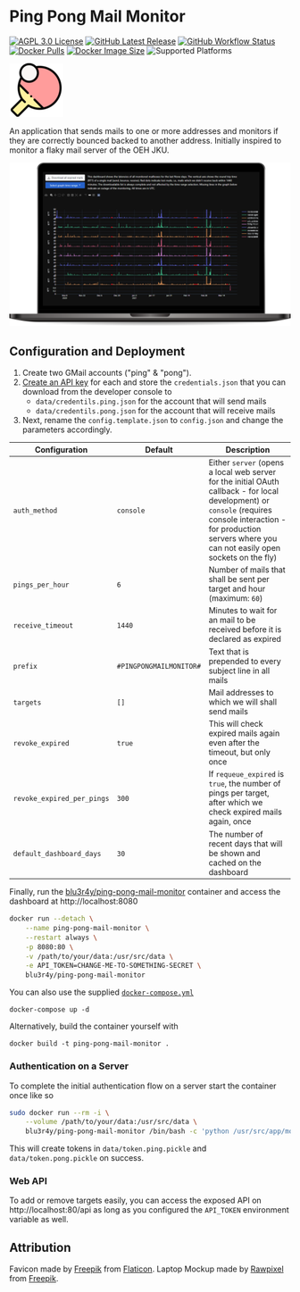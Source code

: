 # Ping Pong Mail Monitor

[![AGPL 3.0 License](https://img.shields.io/badge/License-AGPL%203.0-yellow?style=popout-square)](LICENSE.txt)
[![GitHub Latest Release](https://img.shields.io/github/v/release/blu3r4y/ping-pong-mail-monitor?style=popout-square)](https://github.com/blu3r4y/ping-pong-mail-monitor/releases/latest)
[![GitHub Workflow Status](https://img.shields.io/github/workflow/status/blu3r4y/ping-pong-mail-monitor/build-container-images?style=popout-square)](https://github.com/blu3r4y/ping-pong-mail-monitor/actions)
[![Docker Pulls](https://img.shields.io/docker/pulls/blu3r4y/ping-pong-mail-monitor.svg?style=popout-square)](https://hub.docker.com/r/blu3r4y/ping-pong-mail-monitor)
[![Docker Image Size](https://img.shields.io/docker/image-size/blu3r4y/ping-pong-mail-monitor?style=popout-square)](https://hub.docker.com/r/blu3r4y/ping-pong-mail-monitor)
![Supported Platforms](https://img.shields.io/badge/platforms-amd64%20%7C%20arm64-lightgrey?style=popout-square)

![Icon](src/static/favicon.png)

An application that sends mails to one or more addresses and monitors if they are correctly bounced backed to another address.
Initially inspired to monitor a flaky mail server of the OEH JKU.

![Dashboard Screenshot](dashboard.png)

## Configuration and Deployment

1. Create two GMail accounts ("ping" & "pong").
2. [Create an API key](https://developers.google.com/gmail/api/quickstart/python) for each and store the `credentials.json` that you can download from the developer console to
    - `data/credentils.ping.json` for the account that will send mails
    - `data/credentils.pong.json` for the account that will receive mails
3. Next, rename the `config.template.json` to `config.json` and change the parameters accordingly.

| Configuration              | Default                 | Description |
|----------------------------|-------------------------|-------------|
| `auth_method`              | `console`               | Either `server` (opens a local web server for the initial OAuth callback - for local development) or `console` (requires console interaction - for production servers where you can not easily open sockets on the fly) |
| `pings_per_hour`           | `6`                     | Number of mails that shall be sent per target and hour (maximum: `60`) |
| `receive_timeout`          | `1440`                  | Minutes to wait for an mail to be received before it is declared as expired |
| `prefix`                   | `#PINGPONGMAILMONITOR#` | Text that is prepended to every subject line in all mails |
| `targets`                  | `[]`                    | Mail addresses to which we will shall send mails |
| `revoke_expired`           | `true`                  | This will check expired mails again even after the timeout, but only once |
| `revoke_expired_per_pings` | `300`                   | If `requeue_expired` is `true`, the number of pings per target, after which we check expired mails again, once |
| `default_dashboard_days`   | `30`                    | The number of recent days that will be shown and cached on the dashboard |

Finally, run the [blu3r4y/ping-pong-mail-monitor](https://hub.docker.com/r/blu3r4y/ping-pong-mail-monitor) container and access the dashboard at http://localhost:8080

```bash
docker run --detach \
    --name ping-pong-mail-monitor \
    --restart always \
    -p 8080:80 \
    -v /path/to/your/data:/usr/src/data \
    -e API_TOKEN=CHANGE-ME-TO-SOMETHING-SECRET \
    blu3r4y/ping-pong-mail-monitor
```

You can also use the supplied [`docker-compose.yml`](docker-compose.yml)

    docker-compose up -d

Alternatively, build the container yourself with

    docker build -t ping-pong-mail-monitor .

### Authentication on a Server

To complete the initial authentication flow on a server start the container once like so

```bash
sudo docker run --rm -i \
    --volume /path/to/your/data:/usr/src/data \
    blu3r4y/ping-pong-mail-monitor /bin/bash -c 'python /usr/src/app/monitor.py'
```

This will create tokens in `data/token.ping.pickle` and `data/token.pong.pickle` on success.

### Web API

To add or remove targets easily, you can access the exposed API on http://localhost:80/api as long as you configured the `API_TOKEN` environment variable as well.

## Attribution

Favicon made by [Freepik](https://www.flaticon.com/authors/freepik) from [Flaticon](https://www.flaticon.com/).
Laptop Mockup made by [Rawpixel](https://www.rawpixel.com/) from [Freepik](http://freepik.com/).